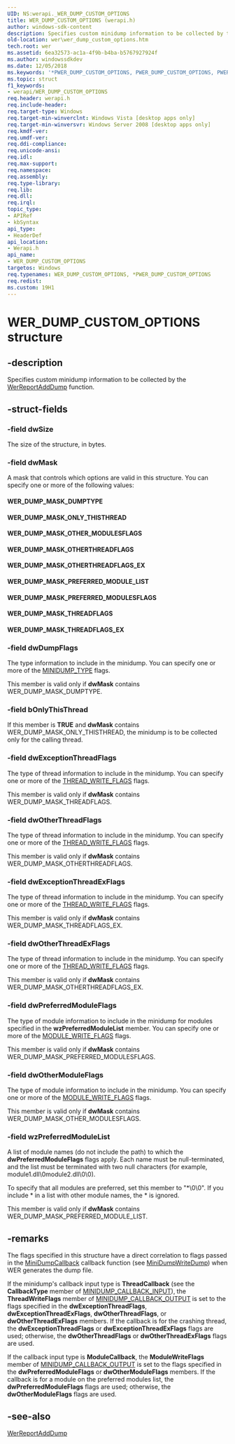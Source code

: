 ```yaml
---
UID: NS:werapi._WER_DUMP_CUSTOM_OPTIONS
title: WER_DUMP_CUSTOM_OPTIONS (werapi.h)
author: windows-sdk-content
description: Specifies custom minidump information to be collected by the WerReportAddDump function.
old-location: wer\wer_dump_custom_options.htm
tech.root: wer
ms.assetid: 6ea32573-ac1a-4f9b-b4ba-b5767927924f
ms.author: windowssdkdev
ms.date: 12/05/2018
ms.keywords: '*PWER_DUMP_CUSTOM_OPTIONS, PWER_DUMP_CUSTOM_OPTIONS, PWER_DUMP_CUSTOM_OPTIONS structure pointer [Windows Error Reporting], WER_DUMP_CUSTOM_OPTIONS, WER_DUMP_CUSTOM_OPTIONS structure [Windows Error Reporting], WER_DUMP_MASK_DUMPTYPE, WER_DUMP_MASK_ONLY_THISTHREAD, WER_DUMP_MASK_OTHERTHREADFLAGS, WER_DUMP_MASK_OTHERTHREADFLAGS_EX, WER_DUMP_MASK_OTHER_MODULESFLAGS, WER_DUMP_MASK_PREFERRED_MODULESFLAGS, WER_DUMP_MASK_PREFERRED_MODULE_LIST, WER_DUMP_MASK_THREADFLAGS, WER_DUMP_MASK_THREADFLAGS_EX, base.wer_dump_custom_options, wer.wer_dump_custom_options, werapi/PWER_DUMP_CUSTOM_OPTIONS, werapi/WER_DUMP_CUSTOM_OPTIONS'
ms.topic: struct
f1_keywords:
- werapi/WER_DUMP_CUSTOM_OPTIONS
req.header: werapi.h
req.include-header: 
req.target-type: Windows
req.target-min-winverclnt: Windows Vista [desktop apps only]
req.target-min-winversvr: Windows Server 2008 [desktop apps only]
req.kmdf-ver: 
req.umdf-ver: 
req.ddi-compliance: 
req.unicode-ansi: 
req.idl: 
req.max-support: 
req.namespace: 
req.assembly: 
req.type-library: 
req.lib: 
req.dll: 
req.irql: 
topic_type:
- APIRef
- kbSyntax
api_type:
- HeaderDef
api_location:
- Werapi.h
api_name:
- WER_DUMP_CUSTOM_OPTIONS
targetos: Windows
req.typenames: WER_DUMP_CUSTOM_OPTIONS, *PWER_DUMP_CUSTOM_OPTIONS
req.redist: 
ms.custom: 19H1
---
```


# WER_DUMP_CUSTOM_OPTIONS structure


## -description


Specifies custom minidump information to be collected by the <a href="https://docs.microsoft.com/windows/desktop/api/werapi/nf-werapi-werreportadddump">WerReportAddDump</a> function.


## -struct-fields




### -field dwSize

The size of the structure, in bytes.


### -field dwMask

A mask that controls which options are valid in this structure. You can specify one or more of the following values:

<a id="WER_DUMP_MASK_DUMPTYPE"></a>
<a id="wer_dump_mask_dumptype"></a>


#### WER_DUMP_MASK_DUMPTYPE

<a id="WER_DUMP_MASK_ONLY_THISTHREAD"></a>
<a id="wer_dump_mask_only_thisthread"></a>


#### WER_DUMP_MASK_ONLY_THISTHREAD

<a id="WER_DUMP_MASK_OTHER_MODULESFLAGS"></a>
<a id="wer_dump_mask_other_modulesflags"></a>


#### WER_DUMP_MASK_OTHER_MODULESFLAGS

<a id="WER_DUMP_MASK_OTHERTHREADFLAGS"></a>
<a id="wer_dump_mask_otherthreadflags"></a>


#### WER_DUMP_MASK_OTHERTHREADFLAGS

<a id="WER_DUMP_MASK_OTHERTHREADFLAGS_EX"></a>
<a id="wer_dump_mask_otherthreadflags_ex"></a>


#### WER_DUMP_MASK_OTHERTHREADFLAGS_EX

<a id="WER_DUMP_MASK_PREFERRED_MODULE_LIST"></a>
<a id="wer_dump_mask_preferred_module_list"></a>


#### WER_DUMP_MASK_PREFERRED_MODULE_LIST

<a id="WER_DUMP_MASK_PREFERRED_MODULESFLAGS"></a>
<a id="wer_dump_mask_preferred_modulesflags"></a>


#### WER_DUMP_MASK_PREFERRED_MODULESFLAGS

<a id="WER_DUMP_MASK_THREADFLAGS"></a>
<a id="wer_dump_mask_threadflags"></a>


#### WER_DUMP_MASK_THREADFLAGS

<a id="WER_DUMP_MASK_THREADFLAGS_EX"></a>
<a id="wer_dump_mask_threadflags_ex"></a>


#### WER_DUMP_MASK_THREADFLAGS_EX


### -field dwDumpFlags

The type information to include in the minidump. You can specify one or more of the <a href="https://docs.microsoft.com/windows/desktop/api/minidumpapiset/ne-minidumpapiset-minidump_type">MINIDUMP_TYPE</a> flags. 

This member is valid only if <b>dwMask</b> contains WER_DUMP_MASK_DUMPTYPE.


### -field bOnlyThisThread

If this member is <b>TRUE</b> and <b>dwMask</b> contains WER_DUMP_MASK_ONLY_THISTHREAD, the minidump is to be collected only for the calling thread.


### -field dwExceptionThreadFlags

The type of thread information to include in the minidump. You can specify one or more of the <a href="https://docs.microsoft.com/windows/desktop/api/minidumpapiset/ne-minidumpapiset-thread_write_flags">THREAD_WRITE_FLAGS</a> flags.

This member is valid only if <b>dwMask</b> contains WER_DUMP_MASK_THREADFLAGS.


### -field dwOtherThreadFlags

The type of thread information to include in the minidump. You can specify one or more of the <a href="https://docs.microsoft.com/windows/desktop/api/minidumpapiset/ne-minidumpapiset-thread_write_flags">THREAD_WRITE_FLAGS</a> flags.

This member is valid only if <b>dwMask</b> contains WER_DUMP_MASK_OTHERTHREADFLAGS.


### -field dwExceptionThreadExFlags

The type of thread information to include in the minidump. You can specify one or more of the <a href="https://docs.microsoft.com/windows/desktop/api/minidumpapiset/ne-minidumpapiset-thread_write_flags">THREAD_WRITE_FLAGS</a> flags.

This member is valid only if <b>dwMask</b> contains WER_DUMP_MASK_THREADFLAGS_EX.


### -field dwOtherThreadExFlags

The type of thread information to include in the minidump. You can specify one or more of the <a href="https://docs.microsoft.com/windows/desktop/api/minidumpapiset/ne-minidumpapiset-thread_write_flags">THREAD_WRITE_FLAGS</a> flags.

This member is valid only if <b>dwMask</b> contains WER_DUMP_MASK_OTHERTHREADFLAGS_EX.


### -field dwPreferredModuleFlags

The type of module information to include in the minidump for modules specified in the <b>wzPreferredModuleList</b> member. You can specify one or more of the <a href="https://docs.microsoft.com/windows/desktop/api/minidumpapiset/ne-minidumpapiset-module_write_flags">MODULE_WRITE_FLAGS</a> flags.

This member is valid only if <b>dwMask</b> contains WER_DUMP_MASK_PREFERRED_MODULESFLAGS.


### -field dwOtherModuleFlags

The type of module information to include in the minidump. You can specify one or more of the <a href="https://docs.microsoft.com/windows/desktop/api/minidumpapiset/ne-minidumpapiset-module_write_flags">MODULE_WRITE_FLAGS</a> flags.

This member is valid only if <b>dwMask</b> contains WER_DUMP_MASK_OTHER_MODULESFLAGS.


### -field wzPreferredModuleList

A list of module names (do not include the path) to which the <b>dwPreferredModuleFlags</b> flags apply. Each name must be null-terminated, and the list must be terminated with two null characters (for example, module1.dll\0module2.dll\0\0).

To specify that all modules are preferred, set this member to "*\0\0". If you include * in a list with other module names, the * is ignored. 

This member is valid only if <b>dwMask</b> contains WER_DUMP_MASK_PREFERRED_MODULE_LIST.


## -remarks



The flags specified in this structure have a direct correlation to flags passed in the   <a href="https://docs.microsoft.com/windows/desktop/api/minidumpapiset/nc-minidumpapiset-minidump_callback_routine">MiniDumpCallback</a> callback function (see <a href="https://docs.microsoft.com/windows/desktop/api/minidumpapiset/nf-minidumpapiset-minidumpwritedump">MiniDumpWriteDump</a>) when WER generates the dump file.

If the minidump's callback input type is <b>ThreadCallback</b> (see the <b>CallbackType</b> member of <a href="https://docs.microsoft.com/windows/win32/api/minidumpapiset/ns-minidumpapiset-minidump_callback_output">MINIDUMP_CALLBACK_INPUT</a>), the <b>ThreadWriteFlags</b> member of <a href="https://docs.microsoft.com/windows/desktop/api/minidumpapiset/ns-minidumpapiset-minidump_callback_output">MINIDUMP_CALLBACK_OUTPUT</a> is set to the flags specified in the <b>dwExceptionThreadFlags</b>, <b>dwExceptionThreadExFlags</b>, <b>dwOtherThreadFlags</b>, or <b>dwOtherThreadExFlags</b> members. If the callback is for the crashing thread, the <b>dwExceptionThreadFlags</b> or <b>dwExceptionThreadExFlags</b> flags are used; otherwise, the  <b>dwOtherThreadFlags</b> or <b>dwOtherThreadExFlags</b> flags are used.

If the callback input type is <b>ModuleCallback</b>, the  <b>ModuleWriteFlags</b> member of <a href="https://docs.microsoft.com/windows/win32/api/minidumpapiset/ns-minidumpapiset-minidump_callback_output">MINIDUMP_CALLBACK_OUTPUT</a> is set to the flags specified in the <b>dwPreferredModuleFlags</b> or <b>dwOtherModuleFlags</b> members. If the callback is for a module on the preferred modules list, the <b>dwPreferredModuleFlags</b> flags are used; otherwise, the <b>dwOtherModuleFlags</b> flags are used.




## -see-also




<a href="https://docs.microsoft.com/windows/desktop/api/werapi/nf-werapi-werreportadddump">WerReportAddDump</a>
 

 

